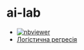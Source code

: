 # ai-lab

- [![nbviewer](https://raw.githubusercontent.com/jupyter/design/master/logos/Badges/nbviewer_badge.svg)](https://nbviewer.org/github/YKochura/ai-lab/blob/main/lab3/logistic_regression.ipynb#)
- [Логістична регресія](logistic_regression.ipynb)

